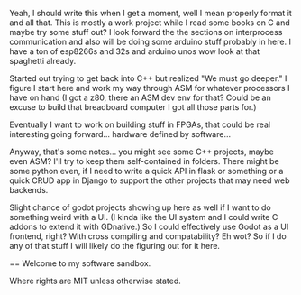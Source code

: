 Yeah, I should write this when I get a moment, well I mean properly format it and all that. This is mostly a work project while I read some books on C and maybe try some stuff out? I look forward the the sections on interprocess communication and also will be doing some arduino stuff probably in here. I have a ton of esp8266s and 32s and arduino unos wow look at that spaghetti already.

Started out trying to get back into C++ but realized "We must go deeper." I figure I start here and work my way through ASM for whatever processors I have on hand (I got a z80, there an ASM dev env for that? Could be an excuse to build that breadboard computer I got all those parts for.)

Eventually I want to work on building stuff in FPGAs, that could be real interesting going forward... hardware defined by software...

Anyway, that's some notes... you might see some C++ projects, maybe even ASM? I'll try to keep them self-contained in folders. There might be some python even, if I need to write a quick API in flask or something or a quick CRUD app in Django to support the other projects that may need web backends.

Slight chance of godot projects showing up here as well if I want to do something weird with a UI. (I kinda like the UI system and I could write C addons to extend it with GDnative.) So I could effectively use Godot as a UI frontend, right? With cross compiling and compatability? Eh wot? So if I do any of that stuff I will likely do the figuring out for it here.

== Welcome to my software sandbox.

Where rights are MIT unless otherwise stated.